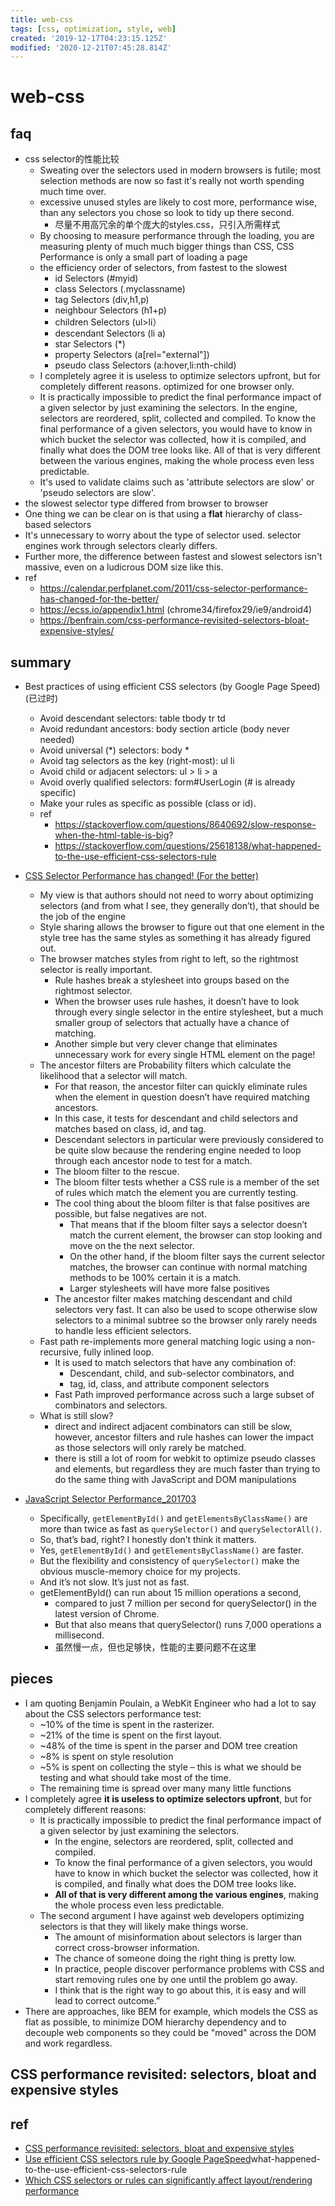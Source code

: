 ```yaml
---
title: web-css
tags: [css, optimization, style, web]
created: '2019-12-17T04:23:15.125Z'
modified: '2020-12-21T07:45:28.814Z'
---
```


# web-css

## faq

- css selector的性能比较
  - Sweating over the selectors used in modern browsers is futile; most selection methods are now so fast it's really not worth spending much time over. 
  - excessive unused styles are likely to cost more, performance wise, than any selectors you chose so look to tidy up there second. 
    - 尽量不用高冗余的单个庞大的styles.css，只引入所需样式
  - By choosing to measure performance through the loading, you are measuring plenty of much much bigger things than CSS, CSS Performance is only a small part of loading a page
  - the efficiency order of selectors, from fastest to the slowest
    - id Selectors (#myid)
    - class Selectors (.myclassname)
    - tag Selectors (div,h1,p)
    - neighbour Selectors (h1+p)
    - children Selectors (ul>li）
    - descendant Selectors (li a)
    - star Selectors (*)
    - property Selectors (a[rel="external"])
    - pseudo class Selectors (a:hover,li:nth-child)
  - I completely agree it is useless to optimize selectors upfront, but for completely different reasons. optimized for one browser only.
  - It is practically impossible to predict the final performance impact of a given selector by just examining the selectors. In the engine, selectors are reordered, split, collected and compiled. To know the final performance of a given selectors, you would have to know in which bucket the selector was collected, how it is compiled, and finally what does the DOM tree looks like. All of that is very different between the various engines, making the whole process even less predictable.
  - It's used to validate claims such as 'attribute selectors are slow' or 'pseudo selectors are slow'.
- the slowest selector type differed from browser to browser
- One thing we can be clear on is that using a **flat** hierarchy of class-based selectors
- It's unnecessary to worry about the type of selector used. selector engines work through selectors clearly differs. 
- Further more, the difference between fastest and slowest selectors isn't massive, even on a ludicrous DOM size like this.    
- ref
  - https://calendar.perfplanet.com/2011/css-selector-performance-has-changed-for-the-better/
  - https://ecss.io/appendix1.html (chrome34/firefox29/ie9/android4)
  - https://benfrain.com/css-performance-revisited-selectors-bloat-expensive-styles/

## summary

- Best practices of using efficient CSS selectors (by Google Page Speed) (已过时)
  - Avoid descendant selectors: table tbody tr td
  - Avoid redundant ancestors: body section article (body never needed)
  - Avoid universal (*) selectors: body *
  - Avoid tag selectors as the key (right-most): ul li
  - Avoid child or adjacent selectors: ul > li > a
  - Avoid overly qualified selectors: form#UserLogin (# is already specific)
  - Make your rules as specific as possible (class or id).
  - ref
    - https://stackoverflow.com/questions/8640692/slow-response-when-the-html-table-is-big?
    - https://stackoverflow.com/questions/25618138/what-happened-to-the-use-efficient-css-selectors-rule

- [CSS Selector Performance has changed! (For the better)](https://calendar.perfplanet.com/2011/css-selector-performance-has-changed-for-the-better/)
  - My view is that authors should not need to worry about optimizing selectors (and from what I see, they generally don’t), that should be the job of the engine
  - Style sharing allows the browser to figure out that one element in the style tree has the same styles as something it has already figured out.
  - The browser matches styles from right to left, so the rightmost selector is really important. 
    - Rule hashes break a stylesheet into groups based on the rightmost selector. 
    - When the browser uses rule hashes, it doesn’t have to look through every single selector in the entire stylesheet, but a much smaller group of selectors that actually have a chance of matching. 
    - Another simple but very clever change that eliminates unnecessary work for every single HTML element on the page!
  - The ancestor filters are Probability filters which calculate the likelihood that a selector will match. 
    - For that reason, the ancestor filter can quickly eliminate rules when the element in question doesn’t have required matching ancestors. 
    - In this case, it tests for descendant and child selectors and matches based on class, id, and tag. 
    - Descendant selectors in particular were previously considered to be quite slow because the rendering engine needed to loop through each ancestor node to test for a match. 
    - The bloom filter to the rescue.
    - The bloom filter tests whether a CSS rule is a member of the set of rules which match the element you are currently testing.
    - The cool thing about the bloom filter is that false positives are possible, but false negatives are not. 
      - That means that if the bloom filter says a selector doesn’t match the current element, the browser can stop looking and move on the the next selector. 
      - On the other hand, if the bloom filter says the current selector matches, the browser can continue with normal matching methods to be 100% certain it is a match. 
      - Larger stylesheets will have more false positives
    - The ancestor filter makes matching descendant and child selectors very fast. It can also be used to scope otherwise slow selectors to a minimal subtree so the browser only rarely needs to handle less efficient selectors.
  - Fast path re-implements more general matching logic using a non-recursive, fully inlined loop. 
    - It is used to match selectors that have any combination of:
      - Descendant, child, and sub-selector combinators, and
      - tag, id, class, and attribute component selectors
    - Fast Path improved performance across such a large subset of combinators and selectors.
  - What is still slow?
    - direct and indirect adjacent combinators can still be slow, however, ancestor filters and rule hashes can lower the impact as those selectors will only rarely be matched. 
    - there is still a lot of room for webkit to optimize pseudo classes and elements, but regardless they are much faster than trying to do the same thing with JavaScript and DOM manipulations

- [JavaScript Selector Performance_201703](https://gomakethings.com/javascript-selector-performance/)
  - Specifically, `getElementById()` and `getElementsByClassName()` are more than twice as fast as `querySelector()` and `querySelectorAll()`.
  - So, that’s bad, right? I honestly don’t think it matters.
  - Yes, `getElementById()` and `getElementsByClassName()` are faster. 
  - But the flexibility and consistency of `querySelector()` make the obvious muscle-memory choice for my projects.
  - And it’s not slow. It’s just not as fast.
  - getElementById() can run about 15 million operations a second, 
    - compared to just 7 million per second for querySelector() in the latest version of Chrome. 
    - But that also means that querySelector() runs 7,000 operations a millisecond. 
    - 虽然慢一点，但也足够快，性能的主要问题不在这里



## pieces

- I am quoting Benjamin Poulain, a WebKit Engineer who had a lot to say about the CSS selectors performance test:
  - ~10% of the time is spent in the rasterizer. 
  - ~21% of the time is spent on the first layout. 
  - ~48% of the time is spent in the parser and DOM tree creation 
  - ~8% is spent on style resolution 
  - ~5% is spent on collecting the style – this is what we should be testing and what should take most of the time. 
  - The remaining time is spread over many many little functions
- I completely agree **it is useless to optimize selectors upfront**, but for completely different reasons:
  - It is practically impossible to predict the final performance impact of a given selector by just examining the selectors. 
    - In the engine, selectors are reordered, split, collected and compiled. 
    - To know the final performance of a given selectors, you would have to know in which bucket the selector was collected, how it is compiled, and finally what does the DOM tree looks like.
    - **All of that is very different among the various engines**, making the whole process even less predictable.
  - The second argument I have against web developers optimizing selectors is that they will likely make things worse. 
    - The amount of misinformation about selectors is larger than correct cross-browser information. 
    - The chance of someone doing the right thing is pretty low.
    - In practice, people discover performance problems with CSS and start removing rules one by one until the problem go away. 
    - I think that is the right way to go about this, it is easy and will lead to correct outcome.”
- There are approaches, like BEM for example, which models the CSS as flat as possible, to minimize DOM hierarchy dependency and to decouple web components so they could be "moved" across the DOM and work regardless.

## CSS performance revisited: selectors, bloat and expensive styles

 

## ref

- [CSS performance revisited: selectors, bloat and expensive styles](http://benfrain.com/css-performance-revisited-selectors-bloat-expensive-styles/)
- [Use efficient CSS selectors rule by Google PageSpeed](https://stackoverflow.com/questions/25618138/)what-happened-to-the-use-efficient-css-selectors-rule
- [Which CSS selectors or rules can significantly affect layout/rendering performance](https://stackoverflow.com/questions/12279544/which-css-selectors-or-rules-can-significantly-affect-front-end-layout-renderi)
